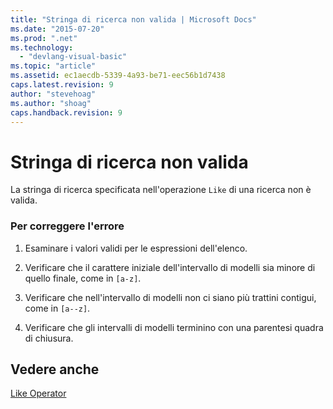 ```yaml
---
title: "Stringa di ricerca non valida | Microsoft Docs"
ms.date: "2015-07-20"
ms.prod: ".net"
ms.technology: 
  - "devlang-visual-basic"
ms.topic: "article"
ms.assetid: ec1aecdb-5339-4a93-be71-eec56b1d7438
caps.latest.revision: 9
author: "stevehoag"
ms.author: "shoag"
caps.handback.revision: 9
---
```

# Stringa di ricerca non valida
La stringa di ricerca specificata nell'operazione `Like` di una ricerca non è valida.  
  
### Per correggere l'errore  
  
1.  Esaminare i valori validi per le espressioni dell'elenco.  
  
2.  Verificare che il carattere iniziale dell'intervallo di modelli sia minore di quello finale, come in `[a-z]`.  
  
3.  Verificare che nell'intervallo di modelli non ci siano più trattini contigui, come in `[a--z]`.  
  
4.  Verificare che gli intervalli di modelli terminino con una parentesi quadra di chiusura.  
  
## Vedere anche  
 [Like Operator](../../visual-basic/language-reference/operators/like-operator.md)